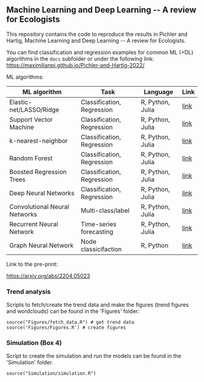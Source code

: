 ## Machine Learning and Deep Learning -- A review for Ecologists

This repository contains the code to reproduce the results in Pichler and Hartig, Machine Learning and Deep Learning -- A review for Ecologists.

You can find classification and regression examples for common ML (+DL) algorithms in the `docs` subfolder or under the following link: <https://maximilianpi.github.io/Pichler-and-Hartig-2022/>

ML algorithms:

| ML algorithm                  | Task                       | Language         | Link                                                                            |
|--------------------|------------------|-----------------|-----------------|
| Elastic-net/LASSO/Ridge       | Classification, Regression | R, Python, Julia | [link](https://maximilianpi.github.io/Pichler-and-Hartig-2022/elastic_net.html) |
| Support Vector Machine        | Classification, Regression | R, Python, Julia | [link](https://maximilianpi.github.io/Pichler-and-Hartig-2022/svm.html)         |
| k-nearest-neighbor            | Classification, Regression | R, Python, Julia | [link](https://maximilianpi.github.io/Pichler-and-Hartig-2022/knn.html)         |
| Random Forest                 | Classification, Regression | R, Python, Julia | [link](https://maximilianpi.github.io/Pichler-and-Hartig-2022/rf.html)          |
| Boosted Regression Trees      | Classification, Regression | R, Python, Julia | [link](https://maximilianpi.github.io/Pichler-and-Hartig-2022/brt.html)         |
| Deep Neural Networks          | Classification, Regression | R, Python, Julia | [link](https://maximilianpi.github.io/Pichler-and-Hartig-2022/dnn.html)         |
| Convolutional Neural Networks | Multi-class/label          | R, Python, Julia | [link](https://maximilianpi.github.io/Pichler-and-Hartig-2022/cnn.html)         |
| Recurrent Neural Network      | Time-series forecasting    | R, Python, Julia | [link](https://maximilianpi.github.io/Pichler-and-Hartig-2022/rnn.html)         |
| Graph Neural Network          | Node classicifaction       | R, Python        | [link](https://maximilianpi.github.io/Pichler-and-Hartig-2022/gnn.html)         |

Link to the pre-print:

<https://arxiv.org/abs/2204.05023>

### Trend analysis

Scripts to fetch/create the trend data and make the figures (trend figures and wordclouds) can be found in the 'Figures' folder:

```{r}
source("Figures/fetch_data.R") # get trend data 
source('Figures/Figures.R') # create figures
```

### Simulation (Box 4)

Script to create the simulation and run the models can be found in the 'Simulation' folder.

```{r}
source("Simulation/simulation.R")
```
